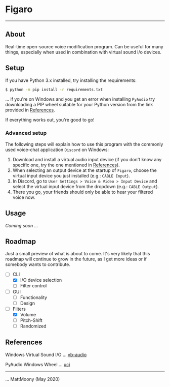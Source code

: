 # Figaro

---

## About

Real-time open-source voice modification program. Can be useful for many things, especially when used in combination with virtual sound i/o devices.

## Setup

If you have Python 3.x installed, try installing the requirements:

```bash
$ python -m pip install -r requirements.txt
```

... if you're on Windows and you get an error when installing `PyAudio` try downloading a PIP wheel suitable for your Python version from the link provided in [References](##References).

If everything works out, you're good to go!

### Advanced setup

The following steps will explain how to use this program with the commonly used voice-chat application `Discord` on Windows:

1. Download and install a virtual audio input device (if you don't know any specific one, try the one mentioned in [References](##References)).
2. When selecting an output device at the startup of `Figaro`, choose the virtual input device you just installed (e.g.: `CABLE Input`).
3. In Discord, go to `User Settings > Voice & Video > Input Device` and select the virtual input device from the dropdown (e.g.: `CABLE Output`).
4. There you go, your friends should only be able to hear your filtered voice now.

## Usage

_Coming soon ..._

## Roadmap

Just a small preview of what is about to come. It's very likely that this roadmap will continue to grow in the future, as I get more ideas or if somebody wants to contribute.

- [ ] CLI
  - [x] I/O device selection
  - [ ] Filter control
- [ ] GUI
  - [ ] Functionality
  - [ ] Design
- [ ] Filters
  - [x] Volume
  - [ ] Pitch-Shift
  - [ ] Randomized

## References

Windows Virtual Sound I/O ... [vb-audio](https://www.vb-audio.com/Cable/)

PyAudio Windows Wheel ... [uci](https://www.lfd.uci.edu/~gohlke/pythonlibs/#pyaudio)

---

... MattMoony (May 2020)